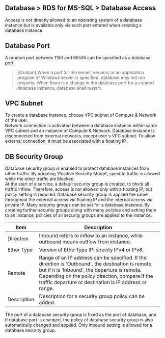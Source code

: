 ## Database > RDS for MS-SQL > Database Access 

Access is not directly allowed to an operating system of a database instance but is available only via such port entered when creating a database instance. 

## Database Port 

A random port between 1150 and 65535 can be specified as a database port.  

> [Caution]
> When a port for the kernel, service, or an application program of Windows server is specified, database may not run properly. 
> When there is a change in the database port for a created database instance, database shall restart. 

## VPC Subnet 

To create a database instance, choose VPC subnet of Compute & Network of the user.  
Network connection is activated between a database instance within same VPC subnet and an instance of Compute & Network. 
Database instance is disconnected from external networks, except user's VPC subnet. To allow external connection, it must be associated with a floating IP.  

## DB Security Group 

Database security group is enabled to protect database instances from other traffic. By adopting 'Positive Security Model', specific traffic is allowed while the other traffic are blocked.  
At the start of a service, a default security group is created, to block all traffic inflow. Therefore, access is not allowed only with a floating IP, but policy setting is required. 
Database security group is applied the same throughout the external access via floating IP and the internal access via private IP. 
Many security groups can be set for a database instance. By creating further security groups along with many policies and setting them to an instance, policies of all security groups are applied to the instance.   

| Item        | Description                                                         |
| ----------- | ------------------------------------------------------------ |
| Direction        | Inbound refers to inflow to an instance, while outbound means outflow from instance.  |
| Ether Type  | Version of EtherType IP: specify IPv4 or IPv6.  |
| Remote        | Range of an IP address can be specified. If the direction is 'Outbound', the destination is remote, but if it is 'Inbound', the departure is remote. <br> Depending on the policy direction, compare if the traffic departure or destination is IP address or range.  |
| Description        | Description for a security group policy can be added.  |

The port of a database security group is fixed as the port of database, and if database port is changed, the policy of database security group is also automatically changed and applied. 
Only inbound setting is allowed for a database security group. 
